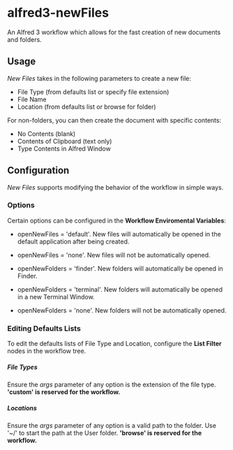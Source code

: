 # alfred3-newFiles
An Alfred 3 workflow which allows for the fast creation of new documents and folders.

## Usage
_New Files_ takes in the following parameters to create a new file:
- File Type (from defaults list or specify file extension)
- File Name
- Location (from defaults list or browse for folder)

For non-folders, you can then create the document with specific contents:
- No Contents (blank)
- Contents of Clipboard (text only)
- Type Contents in Alfred Window

## Configuration
_New Files_ supports modifying the behavior of the workflow in simple ways.

### Options
Certain options can be configured in the **Workflow Enviromental Variables**:

- openNewFiles = 'default'. New files will automatically be opened in the default application after being created.
- openNewFiles = 'none'. New files will not be automatically opened.
	
- openNewFolders = 'finder'. New folders will automatically be opened in Finder.
- openNewFolders = 'terminal'. New folders will automatically be opened in a new Terminal Window.
- openNewFolders = 'none'. New folders will not be automatically opened.

### Editing Defaults Lists
To edit the defaults lists of File Type and Location, configure the **List Filter** nodes in the workflow tree.

##### File Types
Ensure the _args_ parameter of any option is the extension of the file type. **'custom' is reserved for the workflow.**

##### Locations
Ensure the _args_ parameter of any option is a valid path to the folder. Use '~/' to start the path at the User folder. **'browse' is reserved for the workflow.**
